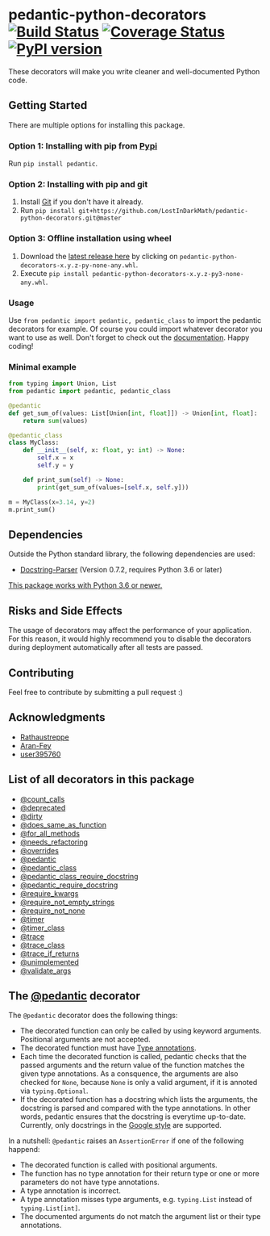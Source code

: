 # pedantic-python-decorators [![Build Status](https://travis-ci.com/LostInDarkMath/pedantic-python-decorators.svg?branch=master)](https://travis-ci.com/LostInDarkMath/pedantic-python-decorators)  [![Coverage Status](https://coveralls.io/repos/github/LostInDarkMath/pedantic-python-decorators/badge.svg?branch=master)](https://coveralls.io/github/LostInDarkMath/pedantic-python-decorators?branch=master) [![PyPI version](https://badge.fury.io/py/pedantic.svg)](https://badge.fury.io/py/pedantic)
These decorators will make you write cleaner and well-documented Python code. 

## Getting Started
There are multiple options for installing this package.

### Option 1: Installing with pip from [Pypi](https://pypi.org/)
Run `pip install pedantic`.

### Option 2: Installing with pip and git
1. Install [Git](https://git-scm.com/downloads) if you don't have it already.
2. Run `pip install git+https://github.com/LostInDarkMath/pedantic-python-decorators.git@master`

### Option 3: Offline installation using wheel
1. Download the [latest release here](https://github.com/LostInDarkMath/PythonHelpers/releases/latest) by clicking on `pedantic-python-decorators-x.y.z-py-none-any.whl`.
2. Execute `pip install pedantic-python-decorators-x.y.z-py3-none-any.whl`.

### Usage
Use `from pedantic import pedantic, pedantic_class` to import the pedantic decorators for example. Of course you could import whatever decorator you want to use as well.
Don't forget to check out the [documentation](https://lostindarkmath.github.io/pedantic-python-decorators/pedantic).
Happy coding!

### Minimal example
```python
from typing import Union, List
from pedantic import pedantic, pedantic_class

@pedantic
def get_sum_of(values: List[Union[int, float]]) -> Union[int, float]:
    return sum(values)

@pedantic_class
class MyClass:
    def __init__(self, x: float, y: int) -> None:
        self.x = x
        self.y = y

    def print_sum(self) -> None:
        print(get_sum_of(values=[self.x, self.y]))

m = MyClass(x=3.14, y=2)
m.print_sum()
```

## Dependencies
Outside the Python standard library, the following dependencies are used:
- [Docstring-Parser](https://github.com/rr-/docstring_parser) (Version 0.7.2, requires Python 3.6 or later)

[This package works with Python 3.6 or newer.](https://travis-ci.com/github/LostInDarkMath/PythonHelpers)

## Risks and Side Effects
The usage of decorators may affect the performance of your application. For this reason, it would highly recommend you to disable the decorators during deployment automatically after all tests are passed.

## Contributing
Feel free to contribute by submitting a pull request :)

## Acknowledgments
* [Rathaustreppe](https://github.com/rathaustreppe)
* [Aran-Fey](https://stackoverflow.com/questions/55503673/how-do-i-check-if-a-value-matches-a-type-in-python/55504010#55504010)
* [user395760](https://stackoverflow.com/questions/55503673/how-do-i-check-if-a-value-matches-a-type-in-python/55504010#55504010)

## List of all decorators in this package
- [@count_calls](https://lostindarkmath.github.io/pedantic-python-decorators/pedantic/method_decorators.html#pedantic.method_decorators.count_calls)
- [@deprecated](https://lostindarkmath.github.io/pedantic-python-decorators/pedantic/method_decorators.html#pedantic.method_decorators.deprecated)
- [@dirty](https://lostindarkmath.github.io/pedantic-python-decorators/pedantic/method_decorators.html#pedantic.method_decorators.dirty)
- [@does_same_as_function](https://lostindarkmath.github.io/pedantic-python-decorators/pedantic/method_decorators.html#pedantic.method_decorators.does_same_as_function)
- [@for_all_methods](https://lostindarkmath.github.io/pedantic-python-decorators/pedantic/class_decorators.html#pedantic.class_decorators.for_all_methods)
- [@needs_refactoring](https://lostindarkmath.github.io/pedantic-python-decorators/pedantic/method_decorators.html#pedantic.method_decorators.needs_refactoring)
- [@overrides](https://lostindarkmath.github.io/pedantic-python-decorators/pedantic/method_decorators.html#pedantic.method_decorators.overrides)
- [@pedantic](https://lostindarkmath.github.io/pedantic-python-decorators/pedantic/method_decorators.html#pedantic.method_decorators.pedantic)
- [@pedantic_class](https://lostindarkmath.github.io/pedantic-python-decorators/pedantic/class_decorators.html#pedantic.class_decorators.pedantic_class)
- [@pedantic_class_require_docstring](https://lostindarkmath.github.io/pedantic-python-decorators/pedantic/class_decorators.html#pedantic.class_decorators.pedantic_class_require_docstring)
- [@pedantic_require_docstring](https://lostindarkmath.github.io/pedantic-python-decorators/pedantic/method_decorators.html#pedantic.method_decorators.pedantic_require_docstring)
- [@require_kwargs](https://lostindarkmath.github.io/pedantic-python-decorators/pedantic/method_decorators.html#pedantic.method_decorators.require_kwargs)
- [@require_not_empty_strings](https://lostindarkmath.github.io/pedantic-python-decorators/pedantic/method_decorators.html#pedantic.method_decorators.require_not_empty_strings)
- [@require_not_none](https://lostindarkmath.github.io/pedantic-python-decorators/pedantic/method_decorators.html#pedantic.method_decorators.require_not_none)
- [@timer](https://lostindarkmath.github.io/pedantic-python-decorators/pedantic/method_decorators.html#pedantic.method_decorators.timer)
- [@timer_class](https://lostindarkmath.github.io/pedantic-python-decorators/pedantic/class_decorators.html#pedantic.class_decorators.timer_class)
- [@trace](https://lostindarkmath.github.io/pedantic-python-decorators/pedantic/method_decorators.html#pedantic.method_decorators.trace)
- [@trace_class](https://lostindarkmath.github.io/pedantic-python-decorators/pedantic/class_decorators.html#pedantic.class_decorators.trace_class)
- [@trace_if_returns](https://lostindarkmath.github.io/pedantic-python-decorators/pedantic/method_decorators.html#pedantic.method_decorators.trace_if_returns)
- [@unimplemented](https://lostindarkmath.github.io/pedantic-python-decorators/pedantic/method_decorators.html#pedantic.method_decorators.unimplemented)
- [@validate_args](https://lostindarkmath.github.io/pedantic-python-decorators/pedantic/method_decorators.html#pedantic.method_decorators.validate_args)

## The [@pedantic](https://lostindarkmath.github.io/pedantic-python-decorators/pedantic/method_decorators.html#pedantic.method_decorators.pedantic) decorator
The `@pedantic` decorator does the following things:
- The decorated function can only be called by using keyword arguments. Positional arguments are not accepted.
- The decorated function must have [Type annotations](https://docs.python.org/3/library/typing.html).
- Each time the decorated function is called, pedantic checks that the passed arguments and the return value of the function matches the given type annotations. 
As a consquence, the arguments are also checked for `None`, because `None` is only a valid argument, if it is annoted via `typing.Optional`.
- If the decorated function has a docstring which lists the arguments, the docstring is parsed and compared with the type annotations. In other words, pedantic ensures that the docstring is everytime up-to-date.
Currently, only docstrings in the [Google style](https://google.github.io/styleguide/pyguide.html) are supported.

In a nutshell:
`@pedantic` raises an `AssertionError` if one of the following happend:
- The decorated function is called with positional arguments.
- The function has no type annotation for their return type or one or more parameters do not have type annotations.
- A type annotation is incorrect.
- A type annotation misses type arguments, e.g. `typing.List` instead of `typing.List[int]`.
- The documented arguments do not match the argument list or their type annotations.
